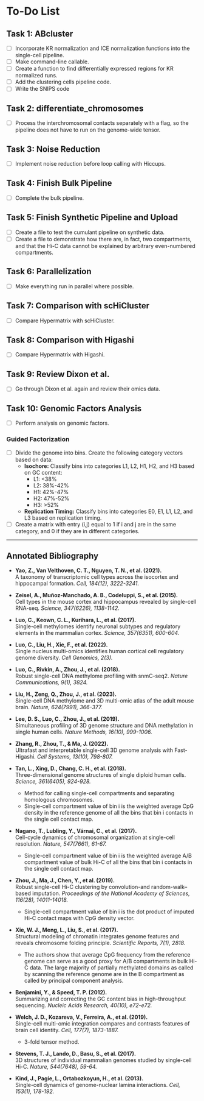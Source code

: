 # To-Do List

## Task 1: ABcluster
- [ ] Incorporate KR normalization and ICE normalization functions into the single-cell pipeline.
- [ ] Make command-line callable.
- [ ] Create a function to find differentially expressed regions for KR normalized runs.
- [ ] Add the clustering cells pipeline code.
- [ ] Write the SNIPS code

## Task 2: differentiate_chromosomes
- [ ] Process the interchromosomal contacts separately with a flag, so the pipeline does not have to run on the genome-wide tensor.

## Task 3: Noise Reduction
- [ ] Implement noise reduction before loop calling with Hiccups.

## Task 4: Finish Bulk Pipeline
- [ ] Complete the bulk pipeline.

## Task 5: Finish Synthetic Pipeline and Upload
- [ ] Create a file to test the cumulant pipeline on synthetic data.
- [ ] Create a file to demonstrate how there are, in fact, two compartments, and that the Hi-C data cannot be explained by arbitrary even-numbered compartments.

## Task 6: Parallelization
- [ ] Make everything run in parallel where possible.

## Task 7: Comparison with scHiCluster
- [ ] Compare Hypermatrix with scHiCluster.

## Task 8: Comparison with Higashi
- [ ] Compare Hypermatrix with Higashi.

## Task 9: Review Dixon et al.
- [ ] Go through Dixon et al. again and review their omics data.

## Task 10: Genomic Factors Analysis
- [ ] Perform analysis on genomic factors.

### Guided Factorization
- [ ] Divide the genome into bins. Create the following category vectors based on data:
  - **Isochore:** Classify bins into categories L1, L2, H1, H2, and H3 based on GC content:
    - L1: <38%
    - L2: 38%-42%
    - H1: 42%-47%
    - H2: 47%-52%
    - H3: >52%
  - **Replication Timing:** Classify bins into categories E0, E1, L1, L2, and L3 based on replication timing.
- [ ] Create a matrix with entry (i,j) equal to 1 if i and j are in the same category, and 0 if they are in different categories.

---

## Annotated Bibliography

- **Yao, Z., Van Velthoven, C. T., Nguyen, T. N., et al. (2021).**  
  A taxonomy of transcriptomic cell types across the isocortex and hippocampal formation. *Cell, 184(12), 3222-3241.*

- **Zeisel, A., Muñoz-Manchado, A. B., Codeluppi, S., et al. (2015).**  
  Cell types in the mouse cortex and hippocampus revealed by single-cell RNA-seq. *Science, 347(6226), 1138-1142.*

- **Luo, C., Keown, C. L., Kurihara, L., et al. (2017).**  
  Single-cell methylomes identify neuronal subtypes and regulatory elements in the mammalian cortex. *Science, 357(6351), 600-604.*

- **Luo, C., Liu, H., Xie, F., et al. (2022).**  
  Single nucleus multi-omics identifies human cortical cell regulatory genome diversity. *Cell Genomics, 2(3).*

- **Luo, C., Rivkin, A., Zhou, J., et al. (2018).**  
  Robust single-cell DNA methylome profiling with snmC-seq2. *Nature Communications, 9(1), 3824.*

- **Liu, H., Zeng, Q., Zhou, J., et al. (2023).**  
  Single-cell DNA methylome and 3D multi-omic atlas of the adult mouse brain. *Nature, 624(7991), 366-377.*

- **Lee, D. S., Luo, C., Zhou, J., et al. (2019).**  
  Simultaneous profiling of 3D genome structure and DNA methylation in single human cells. *Nature Methods, 16(10), 999-1006.*

- **Zhang, R., Zhou, T., & Ma, J. (2022).**  
  Ultrafast and interpretable single-cell 3D genome analysis with Fast-Higashi. *Cell Systems, 13(10), 798-807.*

- **Tan, L., Xing, D., Chang, C. H., et al. (2018).**  
  Three-dimensional genome structures of single diploid human cells. *Science, 361(6405), 924-928.*
  - Method for calling single-cell compartments and separating homologous chromosomes.
  - Single-cell compartment value of bin i is the weighted average CpG density in the reference genome of all the bins that bin i contacts in the single cell contact map.

- **Nagano, T., Lubling, Y., Várnai, C., et al. (2017).**  
  Cell-cycle dynamics of chromosomal organization at single-cell resolution. *Nature, 547(7661), 61-67.*
  - Single-cell compartment value of bin i is the weighted average A/B compartment value of bulk Hi-C of all the bins that bin i contacts in the single cell contact map.

- **Zhou, J., Ma, J., Chen, Y., et al. (2019).**  
  Robust single-cell Hi-C clustering by convolution-and random-walk–based imputation. *Proceedings of the National Academy of Sciences, 116(28), 14011-14018.*
  - Single-cell compartment value of bin i is the dot product of imputed Hi-C contact maps with CpG density vector.

- **Xie, W. J., Meng, L., Liu, S., et al. (2017).**  
  Structural modeling of chromatin integrates genome features and reveals chromosome folding principle. *Scientific Reports, 7(1), 2818.*
  - The authors show that average CpG frequency from the reference genome can serve as a good proxy for A/B compartments in bulk Hi-C data. The large majority of partially methylated domains as called by scanning the reference genome are in the B compartment as called by principal component analysis.

- **Benjamini, Y., & Speed, T. P. (2012).**  
  Summarizing and correcting the GC content bias in high-throughput sequencing. *Nucleic Acids Research, 40(10), e72-e72.*

- **Welch, J. D., Kozareva, V., Ferreira, A., et al. (2019).**  
  Single-cell multi-omic integration compares and contrasts features of brain cell identity. *Cell, 177(7), 1873-1887.*
  - 3-fold tensor method.

- **Stevens, T. J., Lando, D., Basu, S., et al. (2017).**  
  3D structures of individual mammalian genomes studied by single-cell Hi-C. *Nature, 544(7648), 59-64.*

- **Kind, J., Pagie, L., Ortabozkoyun, H., et al. (2013).**  
  Single-cell dynamics of genome-nuclear lamina interactions. *Cell, 153(1), 178-192.*
